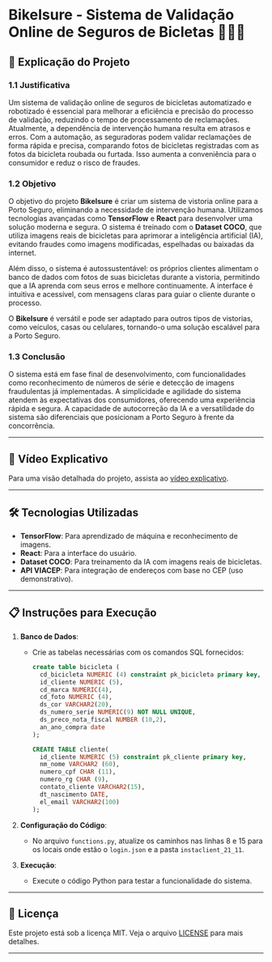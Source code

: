 # BikeIsure - Sistema de Validação Online de Seguros de Bicletas 🚴‍♂️🤖

## 📝 Explicação do Projeto

### 1.1 Justificativa
Um sistema de validação online de seguros de bicicletas automatizado e robotizado é essencial para melhorar a eficiência e precisão do processo de validação, reduzindo o tempo de processamento de reclamações. Atualmente, a dependência de intervenção humana resulta em atrasos e erros. Com a automação, as seguradoras podem validar reclamações de forma rápida e precisa, comparando fotos de bicicletas registradas com as fotos da bicicleta roubada ou furtada. Isso aumenta a conveniência para o consumidor e reduz o risco de fraudes.

### 1.2 Objetivo
O objetivo do projeto **BikeIsure** é criar um sistema de vistoria online para a Porto Seguro, eliminando a necessidade de intervenção humana. Utilizamos tecnologias avançadas como **TensorFlow** e **React** para desenvolver uma solução moderna e segura. O sistema é treinado com o **Dataset COCO**, que utiliza imagens reais de bicicletas para aprimorar a inteligência artificial (IA), evitando fraudes como imagens modificadas, espelhadas ou baixadas da internet.

Além disso, o sistema é autossustentável: os próprios clientes alimentam o banco de dados com fotos de suas bicicletas durante a vistoria, permitindo que a IA aprenda com seus erros e melhore continuamente. A interface é intuitiva e acessível, com mensagens claras para guiar o cliente durante o processo.

O **BikeIsure** é versátil e pode ser adaptado para outros tipos de vistorias, como veículos, casas ou celulares, tornando-o uma solução escalável para a Porto Seguro.

### 1.3 Conclusão
O sistema está em fase final de desenvolvimento, com funcionalidades como reconhecimento de números de série e detecção de imagens fraudulentas já implementadas. A simplicidade e agilidade do sistema atendem às expectativas dos consumidores, oferecendo uma experiência rápida e segura. A capacidade de autocorreção da IA e a versatilidade do sistema são diferenciais que posicionam a Porto Seguro à frente da concorrência.

---

## 🎥 Vídeo Explicativo
Para uma visão detalhada do projeto, assista ao [vídeo explicativo](https://www.youtube.com/watch?v=UXw2VwCRTx4).

---

## 🛠️ Tecnologias Utilizadas
- **TensorFlow**: Para aprendizado de máquina e reconhecimento de imagens.
- **React**: Para a interface do usuário.
- **Dataset COCO**: Para treinamento da IA com imagens reais de bicicletas.
- **API VIACEP**: Para integração de endereços com base no CEP (uso demonstrativo).

---

## 📋 Instruções para Execução
1. **Banco de Dados**:
   - Crie as tabelas necessárias com os comandos SQL fornecidos:
     ```sql
     create table bicicleta (
       cd_bicicleta NUMERIC (4) constraint pk_bicicleta primary key,
       id_cliente NUMERIC (5),
       cd_marca NUMERIC(4),
       cd_foto NUMERIC (4),
       ds_cor VARCHAR2(20),
       ds_numero_serie NUMERIC(9) NOT NULL UNIQUE,
       ds_preco_nota_fiscal NUMBER (10,2),
       an_ano_compra date
     );

     CREATE TABLE cliente(
       id_cliente NUMERIC (5) constraint pk_cliente primary key,
       nm_nome VARCHAR2 (60),
       numero_cpf CHAR (11),
       numero_rg CHAR (9),
       contato_cliente VARCHAR2(15),
       dt_nascimento DATE,
       el_email VARCHAR2(100)
     );
     ```

2. **Configuração do Código**:
   - No arquivo `functions.py`, atualize os caminhos nas linhas 8 e 15 para os locais onde estão o `login.json` e a pasta `instaclient_21_11`.

3. **Execução**:
   - Execute o código Python para testar a funcionalidade do sistema.

---

## 📄 Licença
Este projeto está sob a licença MIT. Veja o arquivo [LICENSE](LICENSE) para mais detalhes.

---
